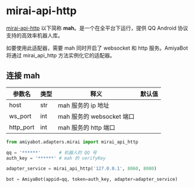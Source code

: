 # mirai-api-http

[mirai-api-http](https://docs.mirai.mamoe.net/mirai-api-http/) 以下简称 **mah**。是一个在全平台下运行，提供 QQ Android
协议支持的高效率机器人库。

如要使用此适配器，需要 mah 同时开启了 websocket 和 http 服务。AmiyaBot 将通过 mirai_api_http 方法实例化它的适配器。

## 连接 mah

| 参数名       | 类型  | 释义                   | 默认值 |
|-----------|-----|----------------------|-----|
| host      | str | mah 服务的 ip 地址        |     |
| ws_port   | int | mah 服务的 websocket 端口 |     |
| http_port | int | mah 服务的 http 端口      |     |

```python
from amiyabot.adapters.mirai import mirai_api_http

qq = '******'       # 机器人的 QQ 号
auth_key = '******' # mah 的 verifyKey

adapter_service = mirai_api_http('127.0.0.1', 8060, 8080)

bot = AmiyaBot(appid=qq, token=auth_key, adapter=adapter_service)
```
